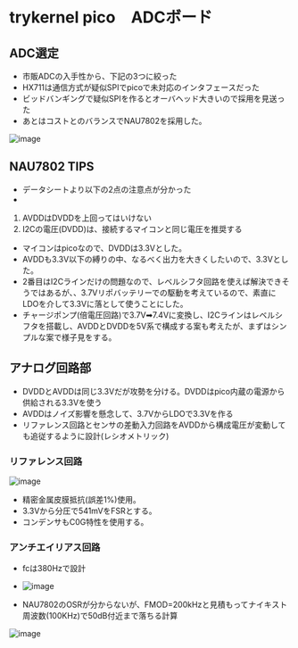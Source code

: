 # trykernel pico　ADCボード

## ADC選定
- 市販ADCの入手性から、下記の3つに絞った
- HX711は通信方式が疑似SPIでpicoで未対応のインタフェースだった
- ビッドバンギングで疑似SPIを作るとオーバヘッド大きいので採用を見送った
- あとはコストとのバランスでNAU7802を採用した。

![image](https://github.com/user-attachments/assets/ffa3315b-0303-479c-87c2-52053b5eece5)


## NAU7802 TIPS
- データシートより以下の2点の注意点が分かった
- 
1. AVDDはDVDDを上回ってはいけない
2. I2Cの電圧(DVDD)は、接続するマイコンと同じ電圧を推奨する

- マイコンはpicoなので、DVDDは3.3Vとした。
- AVDDも3.3V以下の縛りの中、なるべく出力を大きくしたいので、3.3Vとした。
- 2番目はI2Cラインだけの問題なので、レベルシフタ回路を使えば解決できそうではあるが、、3.7Vリポバッテリーでの駆動を考えているので、素直にLDOを介して3.3Vに落として使うことにした。
- チャージポンプ(倍電圧回路)で3.7V➡7.4Vに変換し、I2Cラインはレベルシフタを搭載し、AVDDとDVDDを5V系で構成する案も考えたが、まずはシンプルな案で様子見をする。

## アナログ回路部
- DVDDとAVDDは同じ3.3Vだが攻勢を分ける。DVDDはpico内蔵の電源から供給される3.3Vを使う
- AVDDはノイズ影響を懸念して、3.7VからLDOで3.3Vを作る
- リファレンス回路とセンサの差動入力回路をAVDDから構成電圧が変動しても追従するように設計(レシオメトリック)

### リファレンス回路

![image](https://github.com/user-attachments/assets/26a00a84-744d-4a43-a4fc-b1ceb698f6e3)

- 精密金属皮膜抵抗(誤差1%)使用。
- 3.3Vから分圧で541mVをFSRとする。
- コンデンサもC0G特性を使用する。

### アンチエイリアス回路
- fcは380Hzで設計

- ![image](https://github.com/user-attachments/assets/8c5a9b93-fd61-498f-b153-58ae25ddef63)

- NAU7802のOSRが分からないが、FMOD=200kHzと見積もってナイキスト周波数(100KHz)で50dB付近まで落ちる計算

![image](https://github.com/user-attachments/assets/f7d55b93-96ab-4cbe-bc4b-b9afe964bf2a)




